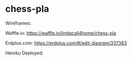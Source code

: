 # chess-pla

Wireframes: 

Waffle.io: https://waffle.io/lindacall4home/chess-pla

Erdplus.com: https://erdplus.com/#/edit-diagram/337383

Heroku Deployed: 
